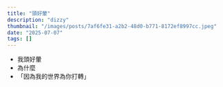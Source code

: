 ```yaml
---
title: "頭好暈"
description: "dizzy"
thumbnail: "/images/posts/7af6fe31-a2b2-48d0-b771-8172ef8997cc.jpeg"
date: "2025-07-07"
tags: []
---
```

- 我頭好暈
- 為什麼
- 「因為我的世界為你打轉」
